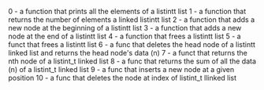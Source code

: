 0 - a function that prints all the elements of a listintt list
1 - a function that returns the number of elements a linked listintt list
2 - a function that adds a new node at the beginning of a listintt list
3 - a function that adds a new node at the end of a listintt list
4 - a function that frees a listintt list
5 - a funct that frees a listintt list
6 - a func that deletes the head node of a listintt linked list and returns the head node's data (n)
7 - a funct that returns the nth node of a listint_t linked list
8 - a func that returns the sum of all the data (n) of a listint_t linked list
9 - a func that inserts a new node at a given position
10 - a func that deletes the node at index of listint_t llinked list
